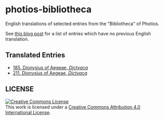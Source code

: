 # photios-bibliotheca

English translations of selected entries from the "Bibliotheca" of Photios.

See [this blog post](https://ryanfb.github.io/etc/2020/02/10/photius_the_bibliotheca.html) for a list of entries which have no previous English translation.

## Translated Entries

* [185. Dionysius of Aegeae, *Dictyaca*](https://ryanfb.github.io/photios-bibliotheca/185)
* [211. Dionysius of Aegeae, *Dictyaca*](https://ryanfb.github.io/photios-bibliotheca/211)

## LICENSE

<a rel="license" href="http://creativecommons.org/licenses/by/4.0/"><img alt="Creative Commons License" style="border-width:0" src="https://i.creativecommons.org/l/by/4.0/88x31.png" /></a><br />This work is licensed under a <a rel="license" href="http://creativecommons.org/licenses/by/4.0/">Creative Commons Attribution 4.0 International License</a>.
